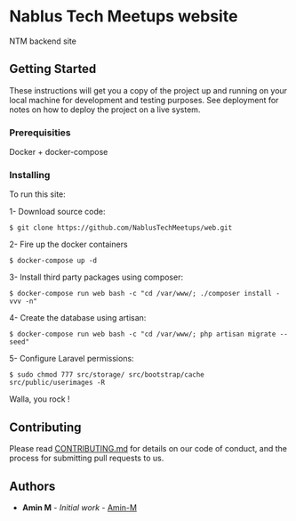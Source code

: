 # Nablus Tech Meetups website

NTM backend site

## Getting Started

These instructions will get you a copy of the project up and running on your local machine for development and testing purposes. See deployment for notes on how to deploy the project on a live system.

### Prerequisities

Docker + docker-compose

### Installing

To run this site:

1- Download source code:
```
$ git clone https://github.com/NablusTechMeetups/web.git
```

2- Fire up the docker containers
```
$ docker-compose up -d
```

3- Install third party packages using composer:
```
$ docker-compose run web bash -c "cd /var/www/; ./composer install -vvv -n"
```

4- Create the database using artisan:
```
$ docker-compose run web bash -c "cd /var/www/; php artisan migrate --seed"
```

5- Configure Laravel permissions:
```
$ sudo chmod 777 src/storage/ src/bootstrap/cache src/public/userimages -R
```

Walla, you rock !

## Contributing

Please read [CONTRIBUTING.md](CONTRIBUTING.md) for details on our code of conduct, and the process for submitting pull requests to us.

## Authors

* **Amin M** - *Initial work* - [Amin-M](https://github.com/amin-m)